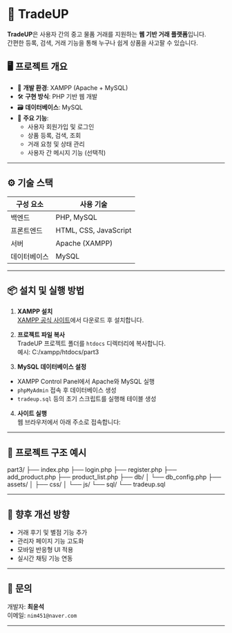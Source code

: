 # 💼 TradeUP

**TradeUP**은 사용자 간의 중고 물품 거래를 지원하는 **웹 기반 거래 플랫폼**입니다.  
간편한 등록, 검색, 거래 기능을 통해 누구나 쉽게 상품을 사고팔 수 있습니다.

## 🖥️ 프로젝트 개요

- 🧩 **개발 환경**: XAMPP (Apache + MySQL)
- 🛠️ **구현 방식**: PHP 기반 웹 개발
- 🗃️ **데이터베이스**: MySQL
- 🎯 **주요 기능**:
  - 사용자 회원가입 및 로그인
  - 상품 등록, 검색, 조회
  - 거래 요청 및 상태 관리
  - 사용자 간 메시지 기능 (선택적)

---

## ⚙️ 기술 스택

| 구성 요소      | 사용 기술                |
|----------------|--------------------------|
| 백엔드         | PHP, MySQL               |
| 프론트엔드     | HTML, CSS, JavaScript    |
| 서버           | Apache (XAMPP)           |
| 데이터베이스    | MySQL                    |

---

## 📦 설치 및 실행 방법

1. **XAMPP 설치**  
   [XAMPP 공식 사이트](https://www.apachefriends.org/index.html)에서 다운로드 후 설치합니다.

2. **프로젝트 파일 복사**  
   TradeUP 프로젝트 폴더를 `htdocs` 디렉터리에 복사합니다.  
   예시:  C:/xampp/htdocs/part3

3. **MySQL 데이터베이스 설정**  
- XAMPP Control Panel에서 Apache와 MySQL 실행  
- `phpMyAdmin` 접속 후 데이터베이스 생성  
- `tradeup.sql` 등의 초기 스크립트를 실행해 테이블 생성

4. **사이트 실행**  
웹 브라우저에서 아래 주소로 접속합니다:  

---

## 📁 프로젝트 구조 예시

part3/ ├── index.php ├── login.php ├── register.php ├── add_product.php ├── product_list.php ├── db/ │ └── db_config.php ├── assets/ │ ├── css/ │ └── js/ └── sql/ └── tradeup.sql

---

## 📌 향후 개선 방향

- 거래 후기 및 별점 기능 추가
- 관리자 페이지 기능 고도화
- 모바일 반응형 UI 적용
- 실시간 채팅 기능 연동

---

## 📮 문의

개발자: **최윤석**  
이메일: `nim451@naver.com`

---


